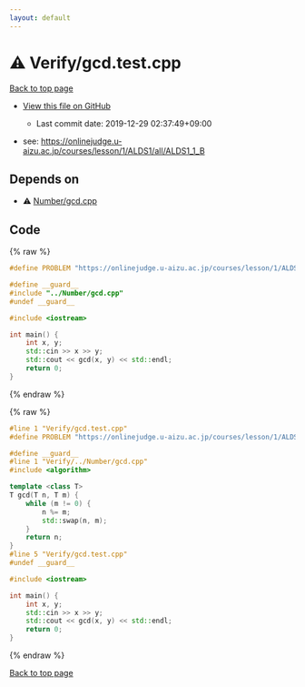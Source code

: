 ```yaml
---
layout: default
---
```


<!-- mathjax config similar to math.stackexchange -->
<script type="text/javascript" async
  src="https://cdnjs.cloudflare.com/ajax/libs/mathjax/2.7.5/MathJax.js?config=TeX-MML-AM_CHTML">
</script>
<script type="text/x-mathjax-config">
  MathJax.Hub.Config({
    TeX: { equationNumbers: { autoNumber: "AMS" }},
    tex2jax: {
      inlineMath: [ ['$','$'] ],
      processEscapes: true
    },
    "HTML-CSS": { matchFontHeight: false },
    displayAlign: "left",
    displayIndent: "2em"
  });
</script>

<script type="text/javascript" src="https://cdnjs.cloudflare.com/ajax/libs/jquery/3.4.1/jquery.min.js"></script>
<script src="https://cdn.jsdelivr.net/npm/jquery-balloon-js@1.1.2/jquery.balloon.min.js" integrity="sha256-ZEYs9VrgAeNuPvs15E39OsyOJaIkXEEt10fzxJ20+2I=" crossorigin="anonymous"></script>
<script type="text/javascript" src="../../assets/js/copy-button.js"></script>
<link rel="stylesheet" href="../../assets/css/copy-button.css" />


# :warning: Verify/gcd.test.cpp

<a href="../../index.html">Back to top page</a>

* <a href="{{ site.github.repository_url }}/blob/master/Verify/gcd.test.cpp">View this file on GitHub</a>
    - Last commit date: 2019-12-29 02:37:49+09:00


* see: <a href="https://onlinejudge.u-aizu.ac.jp/courses/lesson/1/ALDS1/all/ALDS1_1_B">https://onlinejudge.u-aizu.ac.jp/courses/lesson/1/ALDS1/all/ALDS1_1_B</a>


## Depends on

* :warning: <a href="../../library/Number/gcd.cpp.html">Number/gcd.cpp</a>


## Code

<a id="unbundled"></a>
{% raw %}
```cpp
#define PROBLEM "https://onlinejudge.u-aizu.ac.jp/courses/lesson/1/ALDS1/all/ALDS1_1_B"

#define __guard__
#include "../Number/gcd.cpp"
#undef __guard__

#include <iostream>

int main() {
    int x, y;
    std::cin >> x >> y;
    std::cout << gcd(x, y) << std::endl;
    return 0;
}

```
{% endraw %}

<a id="bundled"></a>
{% raw %}
```cpp
#line 1 "Verify/gcd.test.cpp"
#define PROBLEM "https://onlinejudge.u-aizu.ac.jp/courses/lesson/1/ALDS1/all/ALDS1_1_B"

#define __guard__
#line 1 "Verify/../Number/gcd.cpp"
#include <algorithm>

template <class T>
T gcd(T n, T m) {
    while (m != 0) {
        n %= m;
        std::swap(n, m);
    }
    return n;
}
#line 5 "Verify/gcd.test.cpp"
#undef __guard__

#include <iostream>

int main() {
    int x, y;
    std::cin >> x >> y;
    std::cout << gcd(x, y) << std::endl;
    return 0;
}

```
{% endraw %}

<a href="../../index.html">Back to top page</a>

